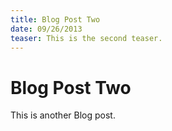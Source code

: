 ```yaml
---
title: Blog Post Two
date: 09/26/2013
teaser: This is the second teaser.
---
```


# Blog Post Two

This is another Blog post.
